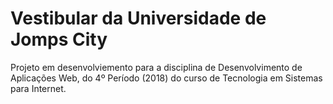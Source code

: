 # Vestibular da Universidade de Jomps City

Projeto em desenvolviemento para a disciplina de Desenvolvimento de Aplicações Web, do 4º Período (2018) do curso de Tecnologia em Sistemas para Internet. 
